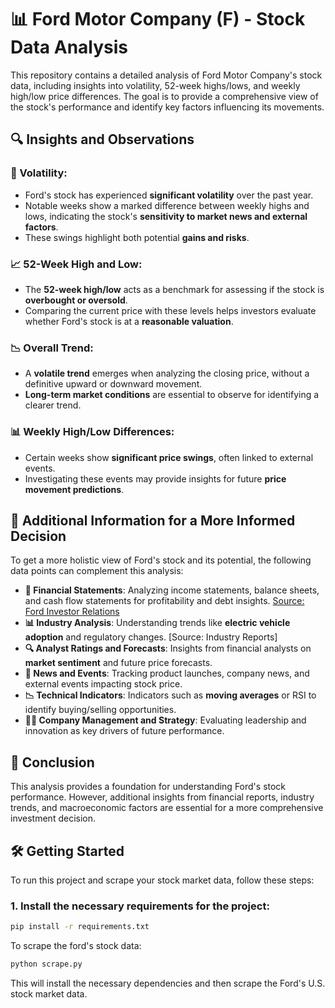 # 📊 Ford Motor Company (F) - Stock Data Analysis

This repository contains a detailed analysis of Ford Motor Company's stock data, including insights into volatility, 52-week highs/lows, and weekly high/low price differences. The goal is to provide a comprehensive view of the stock's performance and identify key factors influencing its movements.

## 🔍 Insights and Observations

### 🚥 Volatility:
- Ford's stock has experienced **significant volatility** over the past year.
- Notable weeks show a marked difference between weekly highs and lows, indicating the stock's **sensitivity to market news and external factors**.
- These swings highlight both potential **gains and risks**.

### 📈 52-Week High and Low:
- The **52-week high/low** acts as a benchmark for assessing if the stock is **overbought or oversold**.
- Comparing the current price with these levels helps investors evaluate whether Ford's stock is at a **reasonable valuation**.

### 📉 Overall Trend:
- A **volatile trend** emerges when analyzing the closing price, without a definitive upward or downward movement.
- **Long-term market conditions** are essential to observe for identifying a clearer trend.

### 📊 Weekly High/Low Differences:
- Certain weeks show **significant price swings**, often linked to external events.
- Investigating these events may provide insights for future **price movement predictions**.

## 🔧 Additional Information for a More Informed Decision

To get a more holistic view of Ford's stock and its potential, the following data points can complement this analysis:

- **📑 Financial Statements**: Analyzing income statements, balance sheets, and cash flow statements for profitability and debt insights. [Source: Ford Investor Relations](https://www.ford.com/investors)
- **📊 Industry Analysis**: Understanding trends like **electric vehicle adoption** and regulatory changes. [Source: Industry Reports]
- **🔍 Analyst Ratings and Forecasts**: Insights from financial analysts on **market sentiment** and future price forecasts.
- **📰 News and Events**: Tracking product launches, company news, and external events impacting stock price.
- **📉 Technical Indicators**: Indicators such as **moving averages** or RSI to identify buying/selling opportunities.
- **👨‍💼 Company Management and Strategy**: Evaluating leadership and innovation as key drivers of future performance.

## 🚀 Conclusion

This analysis provides a foundation for understanding Ford's stock performance. However, additional insights from financial reports, industry trends, and macroeconomic factors are essential for a more comprehensive investment decision.

## 🛠️ Getting Started

To run this project and scrape your stock market data, follow these steps:

### 1. Install the necessary requirements for the project:
```bash
pip install -r requirements.txt
```
To scrape the ford's stock data:
```bash
python scrape.py
```

This will install the necessary dependencies and then scrape the Ford's U.S. stock market data.
